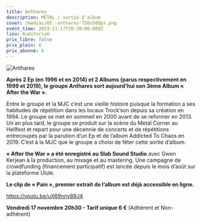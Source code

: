 ```yaml
---
title: Anthares
description: MÉTAL / sortie d’album
cover: /medias/05.-anthares-750x500px.png
event_time: 2023-11-17T20:30:00.000Z
lieu: Auditorium
prix_libre: false
prix_plein: 6
prix_abonné: 6
---
```

![Anthares](/medias/05.-anthares-750x500px.png "MÉTAL / sortie d’album")

**Après 2 Ep (en 1996 et en 2014) et 2 Albums (parus respectivement en 1999 et 2019), le groupe Anthares sort aujourd’hui son 3ème Album « After the War ».**

Entre le groupe et la MJC c’est une vieille histoire puisque la formation a ses habitudes de répétition dans les locaux Trock’son depuis sa création en 1994. Le groupe se met en sommeil en 2000 avant de se reformer en 2013. Un an plus tard, le groupe se produit sur la scène du Metal Corner au Hellfest et repart pour une décennie de concerts et de répétitions entrecoupés par la parution d’un Ep et de l’album Addicted To Chaos en 2019. C’est à la MJC que le groupe a choisi de fêter cette sortie d’album.

**« After the War » a été enregistré au Slab Sound Studio** avec Gwen Kerjean à la production, au mixage et au mastering. Une campagne de crowdfunding (financement participatif) est lancée depuis le mois d’août sur la plateforme Ulule.

**Le clip de « Pain », premier extrait de l’album est déjà accessible en ligne.**

<https://youtu.be/uX69nnv89J4>

**Vendredi 17 novembre 20h30 - Tarif unique 6 €** (Adhérent et Non-adhérent)
